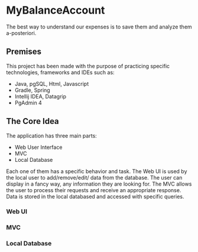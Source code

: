# MyBalanceAccount
The best way to understand our expenses is to save them and analyze them a-posteriori.

## Premises
This project has been made with the purpose of practicing specific technologies, frameworks and IDEs such as:
* Java, pgSQL, Html, Javascript
* Gradle, Spring
* Intellij IDEA, Datagrip
* PgAdmin 4

## The Core Idea
The application has three main parts:
* Web User Interface
* MVC 
* Local Database

Each one of them has a specific behavior and task.
The Web UI is used by the local user to add/remove/edit/ data from the database. The user can display in a fancy way, any information they are looking for.
The MVC allows the user to process their requests and receive an appropriate response.
Data is stored in the local databased and accessed with specific queries.


 ### Web UI
 
 ### MVC
 
 ### Local Database


